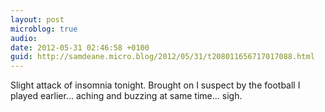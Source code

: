 ```yaml
---
layout: post
microblog: true
audio: 
date: 2012-05-31 02:46:58 +0100
guid: http://samdeane.micro.blog/2012/05/31/t208011656717017088.html
---
```

Slight attack of insomnia tonight. Brought on I suspect by the football I played earlier... aching and buzzing at same time... sigh.
